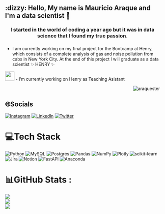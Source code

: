 
<h2 align="left">:dizzy:  Hello, My name is Mauricio Araque and I'm a data scientist 👋</h2>

<h3 align="center">I started in the world of coding a year ago but it was in data science that I found my true passion.</h3>

### 

<!--
**araquester/araquester** is a ✨ _special_ ✨ repository because its `README.md` (this file) appears on your GitHub profile.

Here are some ideas to get you started:

- 🔭 I’m currently working on Henry as Teaching Asistant
- 🌱 I’m currently learning ...
- 👯 I’m looking to collaborate on ...
- 🤔 I’m looking for help with ...
- 💬 Ask me about ...
- 📫 How to reach me: ...
- 😄 Pronouns: ...
- ⚡ Fun fact: ...
-->

- <p>I am currently working on my final project for the Bootcamp at Henry, which consists of a complete analysis of gas and noise pollution from cabs in New York City. At the end of this project I will graduate as a data scientist ✨ HENRY ✨

<p> <img src=https://pbs.twimg.com/profile_images/1542845396032135168/o5AmaQyh_400x400.jpg width="30" height="30"> - I’m currently working on Henry as Teaching Asistant
<p align="right"> <img src="https://komarev.com/ghpvc/?username=araquester&label=Profile%20views&color=0e75b6&style=flat" alt="araquester" /> </p>



## 🌐Socials
[![Instagram](https://img.shields.io/badge/Instagram-%23E4405F.svg?logo=Instagram&logoColor=white)](https://instagram.com/araquester) [![LinkedIn](https://img.shields.io/badge/LinkedIn-%230077B5.svg?logo=linkedin&logoColor=white)](https://linkedin.com/in/mauricio-araque) [![Twitter](https://img.shields.io/badge/Twitter-%231DA1F2.svg?logo=Twitter&logoColor=white)](https://twitter.com/araquester) 


# 💻Tech Stack
![Python](https://img.shields.io/badge/python-3670A0?style=for-the-badge&logo=python&logoColor=ffdd54) ![MySQL](https://img.shields.io/badge/mysql-%2300f.svg?style=for-the-badge&logo=mysql&logoColor=white) ![Postgres](https://img.shields.io/badge/postgres-%23316192.svg?style=for-the-badge&logo=postgresql&logoColor=white) ![Pandas](https://img.shields.io/badge/pandas-%23150458.svg?style=for-the-badge&logo=pandas&logoColor=white) ![NumPy](https://img.shields.io/badge/numpy-%23013243.svg?style=for-the-badge&logo=numpy&logoColor=white) ![Plotly](https://img.shields.io/badge/Plotly-%233F4F75.svg?style=for-the-badge&logo=plotly&logoColor=white) ![scikit-learn](https://img.shields.io/badge/scikit--learn-%23F7931E.svg?style=for-the-badge&logo=scikit-learn&logoColor=white) ![Jira](https://img.shields.io/badge/jira-%230A0FFF.svg?style=for-the-badge&logo=jira&logoColor=white) ![Notion](https://img.shields.io/badge/Notion-%23000000.svg?style=for-the-badge&logo=notion&logoColor=white) ![FastAPI](https://img.shields.io/badge/FastAPI-005571?style=for-the-badge&logo=fastapi) ![Anaconda](https://img.shields.io/badge/Anaconda-%2344A833.svg?style=for-the-badge&logo=anaconda&logoColor=white)

# 📊GitHub Stats :
![](https://github-readme-stats.vercel.app/api?username=araquester&theme=radical&hide_border=true&include_all_commits=false&count_private=false)<br/>
![](https://github-readme-streak-stats.herokuapp.com/?user=araquester&theme=radical&hide_border=true)<br/>
![](https://github-readme-stats.vercel.app/api/top-langs/?username=araquester&theme=radical&hide_border=true&include_all_commits=false&count_private=false&layout=compact)




